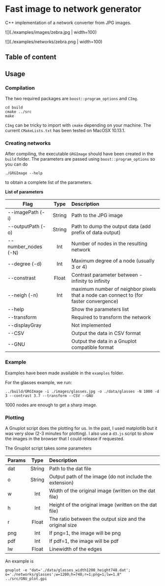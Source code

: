 
# Fast image to network generator

C++ implementation of a network converter from JPG images.

![](./examples/images/zebra.jpg | width=100) 

![](./examples/networks/zebra.png | width=100)

## Table of content



## Usage

### Compilation

The two required packages are `boost::program_options` and `CImg`.

```
cd build
cmake ../src
make
```

`CImg` can be tricky to import with `cmake` depending on your machine. The current `CMakeLists.txt` has been tested on MacOSX 10.13.1.


### Creating networks

After compiling, the executable `GRGImage` should have been created in the `build` folder. The parameters are passed using `boost::program_options` so you can do

```
./GRGImage --help
```

to obtain a complete list of the parameters.

**List of parameters**

| Flag        | Type  | Description  |
| ---------- |:-------------:| :-----|
| --imagePath (-i)     | String | Path to the JPG image |
| --outputPath (-o)    | String | Path to dump the output data (add prefix of data output) |
| --number_nodes (-N) | Int | Number of nodes in the resulting network|
| --degree (-d) | Int | Maximum degree of a node (usually 3 or 4)|
| --constrast | Float | Contrast parameter between -infinity to infinity |
| --neigh (-n) | Int | maximum number of neighbor pixels that a node can connect to (for faster convergence) |
| --help || Show the parameters list|
|--transform | | Required to transform the network |
|--displayGray | | Not implemented |
|--CSV | | Output the data in CSV format |
|--GNU | | Output the data in a Gnuplot compatible format |


### Example 

Examples have been made available in the `examples` folder. 

For the glasses example, we run: 

```
../build/GRGImage -i ./images/glasses.jpg -o ./data/glasses -N 1000 -d 3 --contrast 3.7 --transform --CSV --GNU
```

1000 nodes are enough to get a sharp image. 


### Plotting

A Gnuplot script does the plotting for us. In the past, I used matplotlib but it was very slow (2-3 minutes for plotting). I also use a `d3.js` script to show the images in the browser that I could release if requested.

The Gnuplot script takes some parameters

| Params        | Type  | Description  |
| ---------- |:-------------:| :-----|
| dat   | String | Path to the dat file|
| o | String | Output path of the image (do not include the extension) |
|w | Int | Width of the original image (written on the dat file) |
|h| Int | Height of the original image (written on the dat file) |
|r | Float | The ratio between the output size and the original size |
|png| Int | If png=1, the image will be png|
|pdf| Int | If pdf=1, the image will be pdf|
|lw | Float | Linewidth of the edges |

An example is

```
gnuplot -e "dat='./data/glasses_width1200_height748.dat'; o='./networks/glasses';w=1200;h=748;r=1;png=1;lw=1.8" ../src/GNU_plot.gpi
```









